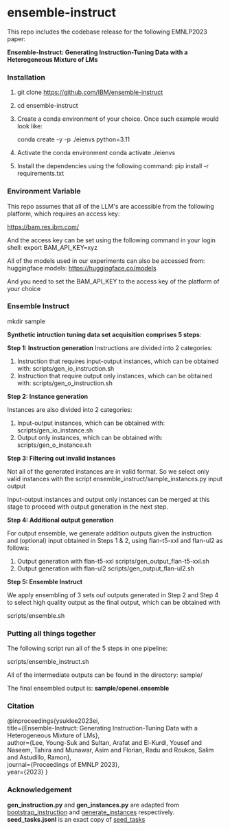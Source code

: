# ensemble-instruct

This repo includes the codebase release for the following EMNLP2023 paper:

**Ensemble-Instruct: Generating Instruction-Tuning Data with a Heterogeneous Mixture of LMs**

### Installation

1. git clone https://github.com/IBM/ensemble-instruct 
2. cd ensemble-instruct 
3. Create a conda environment of your choice. Once such example would look like:
   
   conda create -y -p ./eienvs python=3.11
   
4. Activate the conda environment 
   conda activate ./eienvs 
5. Install the dependencies using the following command: 
   pip install -r requirements.txt

### Environment Variable

This repo assumes that all of the LLM's are accessible from the
following platform, which requires an access key:

https://bam.res.ibm.com/

And the access key can be set using the following command in your login shell:
export BAM_API_KEY=xyz

All of the models used in our experiments can also be accessed from:
huggingface models: https://huggingface.co/models

And you need to set the BAM_API_KEY to the access key of the platform of your choice

### Ensemble Instruct

mkdir sample

**Synthetic intruction tuning data set acquisition comprises 5 steps**:

**Step 1: Instruction generation**
Instructions are divided into 2 categories:

1. Instruction that requires input-output instances, which can be obtained with:
   scripts/gen_io_instruction.sh
2. Instruction that require output only instances, which can be obtained with:
   scripts/gen_o_instruction.sh

**Step 2: Instance generation**

Instances are also divided into 2 categories:

1. Input-output instances, which can be obtained with:
   scripts/gen_io_instance.sh
2. Output only instances, which can be obtained with:
   scripts/gen_o_instance.sh

**Step 3: Filtering out invalid instances**

Not all of the generated instances are in valid format. So we select only valid instances
with the script ensemble_instruct/sample_instances.py input output

Input-output instances and output only instances can be merged at this stage to
proceed with output generation in the next step.

**Step 4: Additional output generation**

For output ensemble, we generate addition outputs given the instruction and (optional) input obtained in Steps 1 & 2, using flan-t5-xxl and flan-ul2 as follows:

1. Output generation with flan-t5-xxl
   scripts/gen_output_flan-t5-xxl.sh
2. Output generation with flan-ul2
   scripts/gen_output_flan-ul2.sh

**Step 5: Ensemble Instruct**

We apply ensembling of 3 sets ouf outputs generated in Step 2 and Step 4 to select high
quality output as the final output, which can be obtained with

scripts/ensemble.sh

### Putting all things together

The following script run all of the 5 steps in one pipeline:

scripts/ensemble_instruct.sh

All of the intermediate outputs can be found in the directory:
sample/

The final ensembled output is: **sample/openei.ensemble**

### Citation

@inproceedings{ysuklee2023ei, \
  title={Ensemble-Instruct: Generating Instruction-Tuning Data with a Heterogeneous Mixture of LMs},\
  author={Lee, Young-Suk and Sultan, Arafat and El-Kurdi, Yousef and Naseem, Tahira and Munawar, Asim and Florian, Radu and Roukos, Salim and Astudillo, Ramon}, \
  journal={Proceedings of EMNLP 2023}, \
  year={2023}
}

### Acknowledgement

**gen_instruction.py** and **gen_instances.py** are adapted from [bootstrap_instruction](https://github.com/yizhongw/self-instruct/blob/main/self_instruct/bootstrap_instructions.py)
and [generate_instances](https://github.com/yizhongw/self-instruct/blob/main/self_instruct/generate_instances.py) respectively. **seed_tasks.jsonl** is an exact copy of [seed_tasks](https://github.com/yizhongw/self-instruct/blob/main/data/seed_tasks.jsonl)
